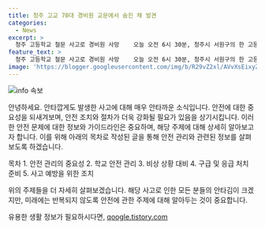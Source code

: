 ```yaml
---
title: 청주 고교 70대 경비원 교문에서 숨진 채 발견
categories:
  - News
excerpt: >
  청주 고등학교 철문 사고로 경비원 사망    오늘 오전 6시 30분, 청주시 서원구의 한 고등학교에서 70대 경비원이 철문 사고로 숨졌다. 등교 시간을 앞두고 정문을 열다가 철문이 덮쳐진 것으로 알려졌으며, 경찰이 정확한 사고 경위를 조사 중이다.
feature_text: >
  청주 고등학교 철문 사고로 경비원 사망    오늘 오전 6시 30분, 청주시 서원구의 한 고등학교에서 70대 경비원이 철문 사고로 숨졌다. 등교 시간을 앞두고 정문을 열다가 철문이 덮쳐진 것으로 알려졌으며, 경찰이 정확한 사고 경위를 조사 중이다.
image: 'https://blogger.googleusercontent.com/img/b/R29vZ2xl/AVvXsEixyZcFfHzMRdzZMjFBmAUKJYCLCGyLL1o632UiGVXcaFdKo_bkvkuCioo0uUKlGfBVcT3P84aROyZIXSBEx3Aw5nCQ3pTgDom1WDC4m8eifvWiAmWEEVb4x6G_l8C0QH225ldMjyaFvpxGEBGNO37VmDTDMHGhJPq73UglMfDca1-0aw/s1600/blogspot.png'
---
```


<p><img src="https://blogger.googleusercontent.com/img/b/R29vZ2xl/AVvXsEixyZcFfHzMRdzZMjFBmAUKJYCLCGyLL1o632UiGVXcaFdKo_bkvkuCioo0uUKlGfBVcT3P84aROyZIXSBEx3Aw5nCQ3pTgDom1WDC4m8eifvWiAmWEEVb4x6G_l8C0QH225ldMjyaFvpxGEBGNO37VmDTDMHGhJPq73UglMfDca1-0aw/s1600/blogspot.png" alt="info 속보" /></p>

<p>안녕하세요. 안타깝게도 발생한 사고에 대해 매우 안타까운 소식입니다. 안전에 대한 중요성을 되새겨보며, 안전 조치와 절차가 더욱 강화될 필요가 있음을 상기시킵니다. 이러한 안전 문제에 대한 정보와 가이드라인은 중요하며, 해당 주제에 대해 상세히 알아보고자 합니다.  이를 위해 아래의 목차로 작성된 글을 통해 안전 관리와 관련된 정보를 살펴보도록 하겠습니다. </p>

<p>목차
1. 안전 관리의 중요성
2. 학교 안전 관리
3. 비상 상황 대비
4. 구급 및 응급 처치 준비
5. 사고 예방을 위한 조치</p>

<p>위의 주제들을 더 자세히 살펴보겠습니다. 해당 사고로 인한 모든 분들의 안타김이 크겠지만, 미래에는 반복되지 않도록 안전에 관한 주제에 대해 알아두는 것이 중요합니다.</p>
유용한 생활 정보가 필요하시다면, <a href="https://qoogle.tistory.com" rel="dofollow">qoogle.tistory.com</a>



